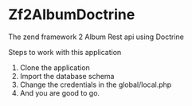 Zf2AlbumDoctrine
================

The zend framework 2 Album Rest api using Doctrine

Steps to work with this application

1. Clone the application 
2. Import the database schema
3. Change the credentials in the global/local.php
4. And you are good to go. 


